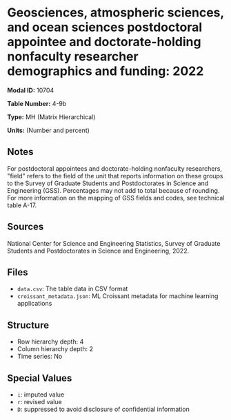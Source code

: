 # Geosciences, atmospheric sciences, and ocean sciences postdoctoral appointee and doctorate-holding nonfaculty researcher demographics and funding: 2022

**Modal ID:** 10704

**Table Number:** 4-9b

**Type:** MH (Matrix Hierarchical)

**Units:** (Number and percent)

## Notes

For postdoctoral appointees and doctorate-holding nonfaculty researchers, "field" refers to the field of the unit that reports information on these groups to the Survey of Graduate Students and Postdoctorates in Science and Engineering (GSS). Percentages may not add to total because of rounding. For more information on the mapping of GSS fields and codes, see technical table A-17.

## Sources

National Center for Science and Engineering Statistics, Survey of Graduate Students and Postdoctorates in Science and Engineering, 2022.

## Files

- `data.csv`: The table data in CSV format
- `croissant_metadata.json`: ML Croissant metadata for machine learning applications

## Structure

- Row hierarchy depth: 4
- Column hierarchy depth: 2
- Time series: No

## Special Values

- `i`: imputed value
- `r`: revised value
- `D`: suppressed to avoid disclosure of confidential information
